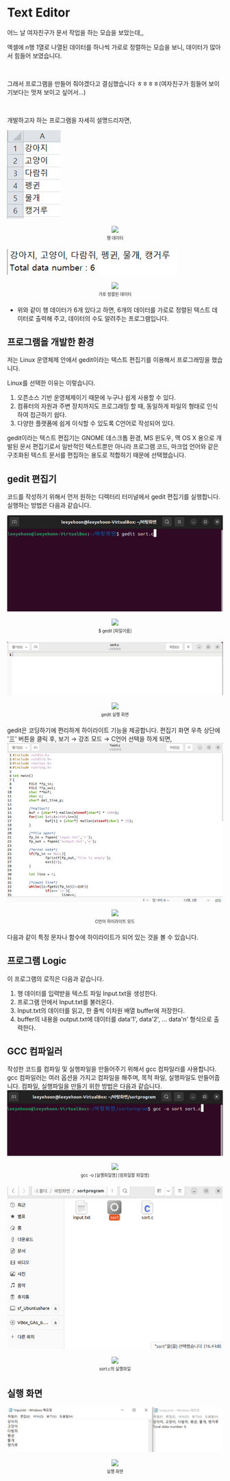 # Text Editor

어느 날 여자친구가 문서 작업을 하는 모습을 보았는데,,

엑셀에 n행 1열로 나열된 데이터를 하나씩 가로로 정렬하는 모습을 보니, 데이터가 많아서 힘들어 보였습니다.

​

그래서 프로그램을 만들어 줘야겠다고 결심했습니다 ㅎㅎㅎㅎ(여자친구가 힘들어 보이기보다는 멋져 보이고 싶어서...)

​

개발하고자 하는 프로그램을 자세히 설명드리자면,

![Image](./src/img_1.png)
<p align="center">
  <img src="your-image-url">
  <br>
  <sub><sup>행 데이터</sup></sub>
</p>

![Image](./src/img_2.png)
<p align="center">
  <img src="your-image-url">
  <br>
  <sub><sup>가로 정렬된 데이터</sup></sub>
</p>

- 위와 같이 행 데이터가 6개 있다고 하면, 6개의 데이터를 가로로 정렬된 텍스트 데이터로 출력해 주고, 데이터의 수도 알려주는 프로그램입니다.

## 프로그램을 개발한 환경

저는 Linux 운영체제 안에서 gedit이라는 텍스트 편집기를 이용해서 프로그래밍을 했습니다.

Linux를 선택한 이유는 이렇습니다.
1.  오픈소스 기반 운영체제이기 때문에 누구나 쉽게 사용할 수 있다.
2. 컴퓨터의 자원과 주변 장치까지도 프로그래밍 할 때, 동일하게 파일의 형태로 인식하여 접근하기 쉽다.
3. 다양한 플랫폼에 쉽게 이식할 수 있도록 C언어로 작성되어 있다.

gedit이라는 텍스트 편집기는 GNOME 데스크톱 환경, MS 윈도우, 맥 OS X 용으로 개발된 문서 편집기로서 일반적인 텍스트뿐만 아니라 프로그램 코드, 마크업 언어와 같은 구조화된 텍스트 문서를 편집하는 용도로 적합하기 때문에 선택했습니다.

## gedit 편집기

코드를 작성하기 위해서 먼저 원하는 디렉터리 터미널에서 gedit 편집기를 실행합니다. 실행하는 방법은 다음과 같습니다.

![Image](./src/img_3.png)
<p align="center">
  <img src="your-image-url">
  <br>
  <sub><sup>$ gedit [파일이름]</sup></sub>
</p>

![Image](./src/img_4.png)
<p align="center">
  <img src="your-image-url">
  <br>
  <sub><sup>gedit 실행 화면</sup></sub>
</p>

gedit은 코딩하기에 편리하게 하이라이트 기능을 제공합니다.
편집기 화면 우측 상단에 '三' 버튼을 클릭 후, 보기 → 강조 모드 → C언어 선택을 하게 되면,
![Image](./src/img_5.png)
<p align="center">
  <img src="your-image-url">
  <br>
  <sub><sup>C언어 하이라이트 모드</sup></sub>
</p>
다음과 같이 특정 문자나 함수에 하이라이트가 되어 있는 것을 볼 수 있습니다.


## 프로그램 Logic

이 프로그램의 로직은 다음과 같습니다.

1. 행 데이터를 입력받을 텍스트 파일 Input.txt을 생성한다.
2. 프로그램 안에서 Input.txt를 불러온다.
3. Input.txt의 데이터를 읽고, 한 줄씩 이차원 배열 buffer에 저장한다.
4. buffer의 내용을 output.txt에 데이터를 data'1', data'2', ... data'n' 형식으로 출력한다.

## GCC 컴파일러

작성한 코드를 컴파일 및 실행파일을 만들어주기 위해서 gcc 컴파일러를 사용합니다.
gcc 컴파일러는 여러 옵션을 가지고 컴파일을 해주며, 목적 파일, 실행파일도 만들어줍니다.
컴파일, 실행파일을 만들기 위한 방법은 다음과 같습니다.
![Image](./src/img_6.png)
<p align="center">
  <img src="your-image-url">
  <br>
  <sub><sup>gcc -o [실행파일명] [컴파일할 파일명]</sup></sub>
</p>

![Image](./src/img_7.png)
<p align="center">
  <img src="your-image-url">
  <br>
  <sub><sup>sort.c의 실행파일</sup></sub>
</p>

## 실행 화면
![Image](./src/img_8.png)
<p align="center">
  <img src="your-image-url">
  <br>
  <sub><sup>실행 화면</sup></sub>
</p>